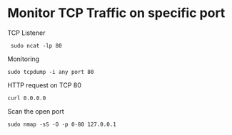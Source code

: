 
Monitor TCP Traffic on specific port
====================================

TCP Listener
```
 sudo ncat -lp 80
```

Monitoring
```
sudo tcpdump -i any port 80
```

HTTP request on TCP 80
```
curl 0.0.0.0
```

Scan the open port
```
sudo nmap -sS -O -p 0-80 127.0.0.1
```


